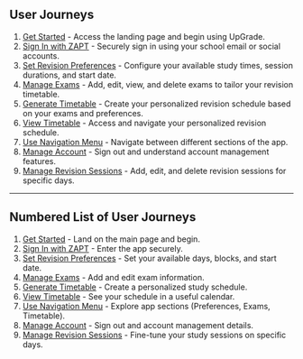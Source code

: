 ## User Journeys

1. [Get Started](docs/journeys/get-started.md) - Access the landing page and begin using UpGrade.
2. [Sign In with ZAPT](docs/journeys/sign-in-with-zapt.md) - Securely sign in using your school email or social accounts.
3. [Set Revision Preferences](docs/journeys/set-revision-preferences.md) - Configure your available study times, session durations, and start date.
4. [Manage Exams](docs/journeys/manage-exams.md) - Add, edit, view, and delete exams to tailor your revision timetable.
5. [Generate Timetable](docs/journeys/generate-timetable.md) - Create your personalized revision schedule based on your exams and preferences.
6. [View Timetable](docs/journeys/view-timetable.md) - Access and navigate your personalized revision schedule.
7. [Use Navigation Menu](docs/journeys/use-navigation-menu.md) - Navigate between different sections of the app.
8. [Manage Account](docs/journeys/manage-account.md) - Sign out and understand account management features.
9. [Manage Revision Sessions](docs/journeys/manage-revision-sessions.md) - Add, edit, and delete revision sessions for specific days.

---

## Numbered List of User Journeys

1. [Get Started](docs/journeys/get-started.md) - Land on the main page and begin.
2. [Sign In with ZAPT](docs/journeys/sign-in-with-zapt.md) - Enter the app securely.
3. [Set Revision Preferences](docs/journeys/set-revision-preferences.md) - Set your available days, blocks, and start date.
4. [Manage Exams](docs/journeys/manage-exams.md) - Add and edit exam information.
5. [Generate Timetable](docs/journeys/generate-timetable.md) - Create a personalized study schedule.
6. [View Timetable](docs/journeys/view-timetable.md) - See your schedule in a useful calendar.
7. [Use Navigation Menu](docs/journeys/use-navigation-menu.md) - Explore app sections (Preferences, Exams, Timetable).
8. [Manage Account](docs/journeys/manage-account.md) - Sign out and account management details.
9. [Manage Revision Sessions](docs/journeys/manage-revision-sessions.md) - Fine-tune your study sessions on specific days.
